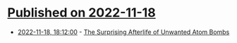 # [Published on 2022-11-18](index.md)

* [2022-11-18, 18:12:00](https://science.slashdot.org/story/22/11/18/1812213/the-surprising-afterlife-of-unwanted-atom-bombs?utm_source=rss1.0mainlinkanon&utm_medium=feed) - [The Surprising Afterlife of Unwanted Atom Bombs](https://science.slashdot.org/story/22/11/18/1812213/the-surprising-afterlife-of-unwanted-atom-bombs?utm_source=rss1.0mainlinkanon&utm_medium=feed)
